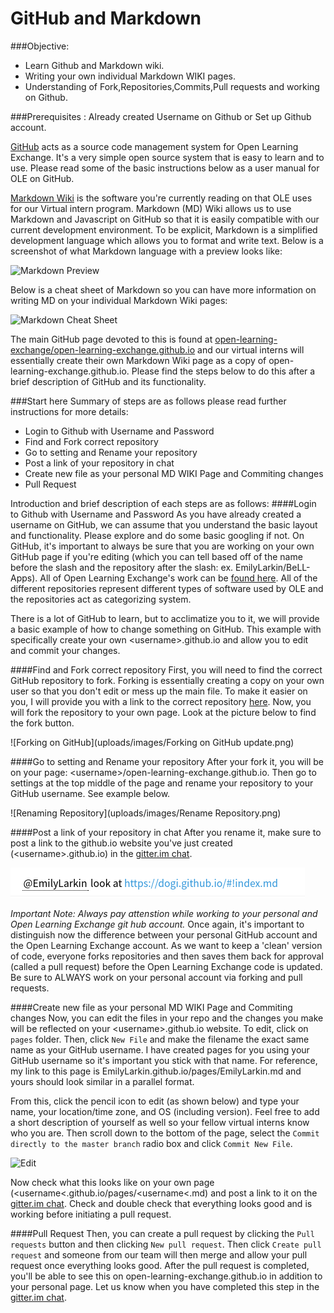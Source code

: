 # GitHub and Markdown
###Objective:
* Learn Github and Markdown wiki.
* Writing your own individual Markdown WIKI pages.
* Understanding of Fork,Repositories,Commits,Pull requests and working on Github.

###Prerequisites :
Already created Username on Github or Set up Github account.

[GitHub](https://help.github.com/categories/writing-on-github/) acts as a source code management system for Open Learning Exchange. It's a very simple open source system that is easy to learn and to use. Please read some of the basic instructions below as a user manual for OLE on GitHub. 

[Markdown Wiki](http://dynalon.github.io/mdwiki/#!quickstart.md) is the software you're currently reading on that OLE uses for our Virtual intern program. Markdown (MD) Wiki allows us to use Markdown and Javascript on GitHub so that it is easily compatible with our current development environment. To be explicit, Markdown is a simplified development language which allows you to format and write text. 
Below is a screenshot of what Markdown language with a preview looks like: 

![Markdown Preview](uploads/images/markdown.png)

Below is a cheat sheet of Markdown so you can have more information on writing MD on your individual Markdown Wiki pages:

![Markdown Cheat Sheet](uploads/images/Markdown_Reference.png)

The main GitHub page devoted to this is found at [open-learning-exchange/open-learning-exchange.github.io](https://github.com/open-learning-exchange/open-learning-exchange.github.io) and our virtual interns will essentially create their own Markdown Wiki page as a copy of open-learning-exchange.github.io. 
Please find the steps below to do this after a brief description of GitHub and its functionality. 

###Start here
Summary of steps are as follows please read further instructions for more details:
* Login to Github with Username and Password  
* Find and Fork correct repository  
* Go to setting and Rename your repository  
* Post a link of your repository in chat  
* Create new file as your personal MD WIKI Page and Commiting changes  
* Pull Request  

Introduction and brief description of each steps are as follows:
####Login to Github with Username and Password
As you have already created a username on GitHub, we can assume that you understand the basic layout and functionality. Please explore and do some basic googling if not. On GitHub, it's important to always be sure that you are working on your own GitHub page if you're editing (which you can tell based off of the name before the slash and the repository after the slash: ex. EmilyLarkin/BeLL-Apps). All of Open Learning Exchange's work can be [found here](https://github.com/open-learning-exchange). All of the different repositories represent different types of software used by OLE and the repositories act as categorizing system. 

There is a lot of GitHub to learn, but to acclimatize you to it, we will provide a basic example of how to change something on GitHub. This example with specifically create your own &lt;username&gt;.github.io and allow you to edit and commit your changes. 

####Find and Fork correct repository
First, you will need to find the correct GitHub repository to fork. Forking is essentially creating a copy on your own user so that you don't edit or mess up the main file. To make it easier on you, I will provide you with a link to the correct repository [here](https://github.com/open-learning-exchange/open-learning-exchange.github.io). 
Now, you will fork the repository to your own page. Look at the picture below to find the fork button. 

![Forking on GitHub](uploads/images/Forking on GitHub update.png)

####Go to setting and Rename your repository
After your fork it, you will be on your page: &lt;username&gt;/open-learning-exchange.github.io. Then go to settings at the top middle of the page and rename your repository to your GitHub username. See example below. 

![Renaming Repository](uploads/images/Rename Repository.png)

####Post a link of your repository in chat
After you rename it, make sure to post a link to the github.io website you've just created (&lt;username&gt;.github.io) in the [gitter.im chat](https://gitter.im/open-learning-exchange/chat).

![Example of github.io page](uploads/images/examplegithubio.png)

<em>
Important Note: Always pay attenstion while working to your personal and Open Learning Exchange git hub account.
</em>
Once again, it's important to distinguish now the difference between your personal GitHub account and the Open Learning Exchange account. As we want to keep a 'clean' version of code, everyone forks repositories and then saves them back for approval (called a pull request) before the Open Learning Exchange code is updated. Be sure to ALWAYS work on your personal account via forking and pull requests. 

####Create new file as your personal MD WIKI Page and Commiting changes
Now, you can edit the files in your repo and the changes you make will be reflected on your &lt;username&gt;.github.io website. To edit, click on `pages` folder. Then, click `New File` and make the filename the exact same name as your GitHub username. I have created pages for you using your GitHub username so it's important you stick with that name. For reference, my link to this page is EmilyLarkin.github.io/pages/EmilyLarkin.md and yours should look similar in a parallel format. 

From this, click the pencil icon to edit (as shown below) and type your name, your location/time zone, and OS (including version). Feel free to add a short description of yourself as well so your fellow virtual interns know who you are. Then scroll down to the bottom of the page, select the `Commit directly to the master branch` radio box and click `Commit New File`. 

![Edit](uploads/images/Edit.PNG)

Now check what this looks like on your own page (&lt;username&lt;.github.io/pages/&lt;username&lt;.md) and post a link to it on the [gitter.im chat](https://gitter.im/open-learning-exchange/chat). Check and double check that everything looks good and is working before initiating a pull request. 

####Pull Request
Then, you can create a pull request by clicking the `Pull requests` button and then clicking `New pull request`. Then click `Create pull request` and someone from our team will then merge and allow your pull request once everything looks good. After the pull request is completed, you'll be able to see this on open-learning-exchange.github.io in addition to your personal page. Let us know when you have completed this step in the [gitter.im chat](https://gitter.im/open-learning-exchange/chat).
